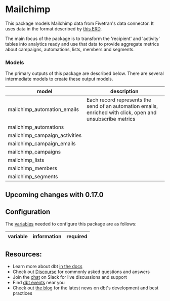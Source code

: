 # Mailchimp 

This package models Mailchimp data from Fivetran's data connector. It uses data in the format described by [this ERD](https://docs.google.com/presentation/d/1i8JjWRgP4bDcL-TYv5flABglA_aOBXxA_OF-j1hsDcM/edit#slide=id.g244d368397_0_1).

The main focus of the package is to transform the 'recipient' and 'activity' tables into analytics ready and use that data to provide aggregate metrics about campaigns, automations, lists, members and segments.

### Models

The primary outputs of this package are described below. There are several intermediate models to create these output models.

| model                         | description                                                                                                |
| ----------------------------- | ---------------------------------------------------------------------------------------------------------- |
| mailchimp_automation_emails   | Each record represents the send of an automation emails, enriched with click, open and unsubscribe metrics |
| mailchimp_automations         |                                                                                                            |
| mailchimp_campaign_activities |                                                                                                            |
| mailchimp_campaign_emails     |                                                                                                            |
| mailchimp_campaigns           |                                                                                                            |
| mailchimp_lists               |                                                                                                            |
| mailchimp_members             |                                                                                                            |
| mailchimp_segments            |                                                                                                            |

## Upcoming changes with 0.17.0

## Configuration

The [variables](https://docs.getdbt.com/docs/using-variables) needed to configure this package are as follows:

| variable | information | required |
| -------- | ----------- | :------: |

## Resources:
- Learn more about dbt [in the docs](https://docs.getdbt.com/docs/introduction)
- Check out [Discourse](https://discourse.getdbt.com/) for commonly asked questions and answers
- Join the [chat](http://slack.getdbt.com/) on Slack for live discussions and support
- Find [dbt events](https://events.getdbt.com) near you
- Check out [the blog](https://blog.getdbt.com/) for the latest news on dbt's development and best practices
